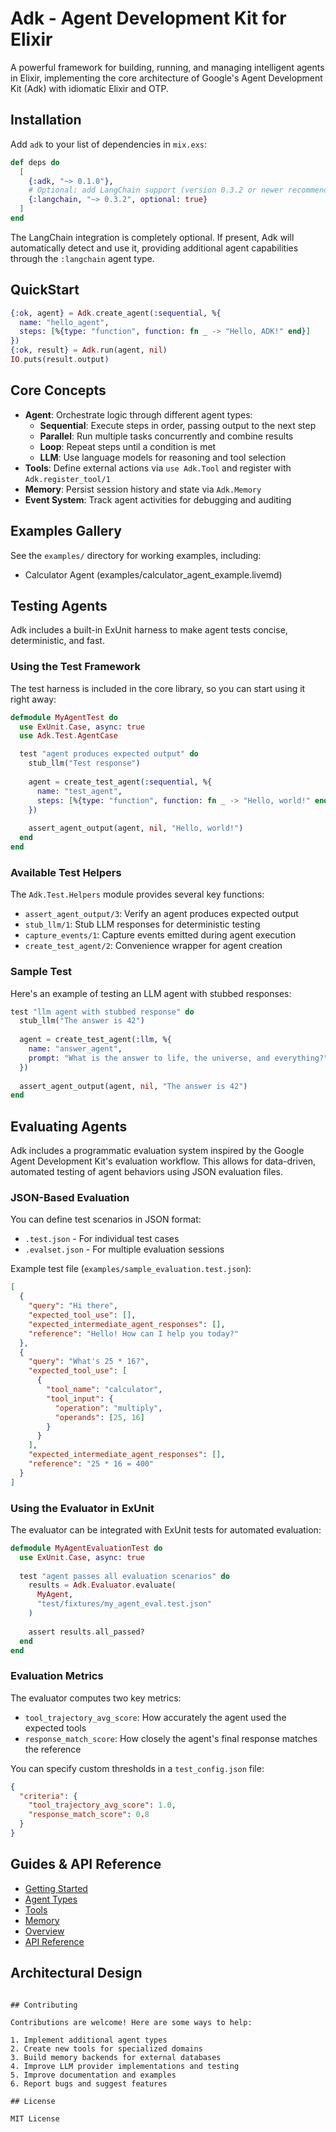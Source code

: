 # Adk - Agent Development Kit for Elixir

A powerful framework for building, running, and managing intelligent agents in Elixir, implementing the core architecture of Google's Agent Development Kit (Adk) with idiomatic Elixir and OTP.

## Installation

Add `adk` to your list of dependencies in `mix.exs`:

```elixir
def deps do
  [
    {:adk, "~> 0.1.0"},
    # Optional: add LangChain support (version 0.3.2 or newer recommended)
    {:langchain, "~> 0.3.2", optional: true}
  ]
end
```

The LangChain integration is completely optional. If present, Adk will automatically detect and use it, providing additional agent capabilities through the `:langchain` agent type.

## QuickStart

```elixir
{:ok, agent} = Adk.create_agent(:sequential, %{
  name: "hello_agent",
  steps: [%{type: "function", function: fn _ -> "Hello, ADK!" end}]
})
{:ok, result} = Adk.run(agent, nil)
IO.puts(result.output)
```

## Core Concepts

- **Agent**: Orchestrate logic through different agent types:
  - **Sequential**: Execute steps in order, passing output to the next step
  - **Parallel**: Run multiple tasks concurrently and combine results
  - **Loop**: Repeat steps until a condition is met
  - **LLM**: Use language models for reasoning and tool selection
- **Tools**: Define external actions via `use Adk.Tool` and register with `Adk.register_tool/1`
- **Memory**: Persist session history and state via `Adk.Memory`
- **Event System**: Track agent activities for debugging and auditing

## Examples Gallery

See the `examples/` directory for working examples, including:
- Calculator Agent (examples/calculator_agent_example.livemd)

## Testing Agents

Adk includes a built-in ExUnit harness to make agent tests concise, deterministic, and fast.

### Using the Test Framework

The test harness is included in the core library, so you can start using it right away:

```elixir
defmodule MyAgentTest do
  use ExUnit.Case, async: true
  use Adk.Test.AgentCase

  test "agent produces expected output" do
    stub_llm("Test response")
    
    agent = create_test_agent(:sequential, %{
      name: "test_agent",
      steps: [%{type: "function", function: fn _ -> "Hello, world!" end}]
    })
    
    assert_agent_output(agent, nil, "Hello, world!")
  end
end
```

### Available Test Helpers

The `Adk.Test.Helpers` module provides several key functions:

- `assert_agent_output/3`: Verify an agent produces expected output
- `stub_llm/1`: Stub LLM responses for deterministic testing
- `capture_events/1`: Capture events emitted during agent execution
- `create_test_agent/2`: Convenience wrapper for agent creation

### Sample Test

Here's an example of testing an LLM agent with stubbed responses:

```elixir
test "llm agent with stubbed response" do
  stub_llm("The answer is 42")
  
  agent = create_test_agent(:llm, %{
    name: "answer_agent",
    prompt: "What is the answer to life, the universe, and everything?"
  })
  
  assert_agent_output(agent, nil, "The answer is 42")
end
```

## Evaluating Agents

Adk includes a programmatic evaluation system inspired by the Google Agent Development Kit's evaluation workflow. This allows for data-driven, automated testing of agent behaviors using JSON evaluation files.

### JSON-Based Evaluation

You can define test scenarios in JSON format:
- `.test.json` - For individual test cases
- `.evalset.json` - For multiple evaluation sessions

Example test file (`examples/sample_evaluation.test.json`):
```json
[
  {
    "query": "Hi there",
    "expected_tool_use": [],
    "expected_intermediate_agent_responses": [],
    "reference": "Hello! How can I help you today?"
  },
  {
    "query": "What's 25 * 16?",
    "expected_tool_use": [
      {
        "tool_name": "calculator",
        "tool_input": {
          "operation": "multiply",
          "operands": [25, 16]
        }
      }
    ],
    "expected_intermediate_agent_responses": [],
    "reference": "25 * 16 = 400"
  }
]
```

### Using the Evaluator in ExUnit

The evaluator can be integrated with ExUnit tests for automated evaluation:

```elixir
defmodule MyAgentEvaluationTest do
  use ExUnit.Case, async: true
  
  test "agent passes all evaluation scenarios" do
    results = Adk.Evaluator.evaluate(
      MyAgent,
      "test/fixtures/my_agent_eval.test.json"
    )
    
    assert results.all_passed?
  end
end
```

### Evaluation Metrics

The evaluator computes two key metrics:
- `tool_trajectory_avg_score`: How accurately the agent used the expected tools
- `response_match_score`: How closely the agent's final response matches the reference

You can specify custom thresholds in a `test_config.json` file:
```json
{
  "criteria": {
    "tool_trajectory_avg_score": 1.0,
    "response_match_score": 0.8
  }
}
```

## Guides & API Reference

- [Getting Started](docs/getting_started.md)
- [Agent Types](docs/guides/agent_types.md)
- [Tools](docs/guides/tools.md)
- [Memory](docs/guides/memory.md)
- [Overview](docs/guides/overview.md)
- [API Reference](https://hexdocs.pm/adk)

## Architectural Design

```

## Contributing

Contributions are welcome! Here are some ways to help:

1. Implement additional agent types
2. Create new tools for specialized domains
3. Build memory backends for external databases
4. Improve LLM provider implementations and testing
5. Improve documentation and examples
6. Report bugs and suggest features

## License

MIT License
